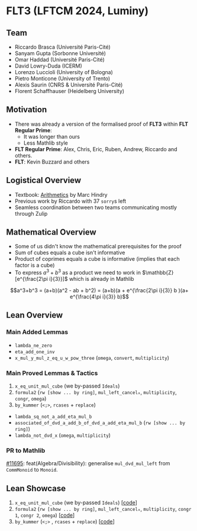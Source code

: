 # FLT3 (LFTCM 2024, Luminy)

## Team

- Riccardo Brasca (Université Paris-Cité)
- Sanyam Gupta (Sorbonne Université)
- Omar Haddad (Université Paris-Cité)
- David Lowry-Duda (ICERM)
- Lorenzo Luccioli (University of Bologna)
- Pietro Monticone (University of Trento)
- Alexis Saurin (CNRS & Université Paris-Cité)
- Florent Schaffhauser (Heidelberg University)

## Motivation

- There was already a version of the formalised proof of **FLT3** within **FLT Regular Prime**:
  - It was longer than ours
  - Less Mathlib style
- **FLT Regular Prime**: Alex, Chris, Eric, Ruben, Andrew, Riccardo and others.
- **FLT**: Kevin Buzzard and others

## Logistical Overview

- Textbook: [Arithmetics](https://link.springer.com/book/10.1007/978-1-4471-2131-2) by Marc Hindry
- Previous work by Riccardo with 37 `sorry`s left
- Seamless coordination between two teams communicating mostly through Zulip

## Mathematical Overview

- Some of us didn't know the mathematical prerequisites for the proof
- Sum of cubes equals a cube isn't informative
- Product of coprimes equals a cube is informative (implies that each factor is a cube)
- To express $a^3 + b^3$ as a product we need to work in $\mathbb{Z}[e^{\frac{2\pi i}{3}}]$ which is already in Mathlib

$$a^3+b^3 = (a+b)(a^2 - ab + b^2)
          = (a+b)(a + e^{\frac{2\pi i}{3}} b )(a+ e^{\frac{4\pi i}{3}} b)$$

## Lean Overview

### Main Added Lemmas

- `lambda_ne_zero`
- `eta_add_one_inv`
- `x_mul_y_mul_z_eq_u_w_pow_three` (`omega`, `convert`, `multiplicity`)

### Main Proved Lemmas & Tactics

1. `x_eq_unit_mul_cube` (we by-passed `Ideals`)
2. `formula2` (`rw [show ... by ring]`, `mul_left_cancel₀`, `multiplicity`, `congr`, `omega`)
3. `by_kummer` (`<;>`, `rcases` + `replace`)

- `lambda_sq_not_a_add_eta_mul_b`
- `associated_of_dvd_a_add_b_of_dvd_a_add_eta_mul_b` (`rw [show ... by ring]`)
- `lambda_not_dvd_x` (`omega`, `multiplicity`)

### PR to Mathlib

[#11695](https://github.com/leanprover-community/mathlib4/pull/11695): feat(Algebra/Divisibility): generalise `mul_dvd_mul_left` from `CommMonoid` to `Monoid`.

## Lean Showcase

1. `x_eq_unit_mul_cube` (we by-passed `Ideals`) [[code](https://github.com/riccardobrasca/flt3/blob/b2bb5436915e38cc01c43d9aa72496e2764fe249/FLT3/FLT3.lean#L794)]
2. `formula2` (`rw [show ... by ring]`, `mul_left_cancel₀`, `multiplicity`, `congr 1`, `congr 2`, `omega`) [[code](https://github.com/riccardobrasca/flt3/blob/b2bb5436915e38cc01c43d9aa72496e2764fe249/FLT3/FLT3.lean#L989)]
3. `by_kummer` (`<;>` , `rcases` + `replace`) [[code](https://github.com/riccardobrasca/flt3/blob/b2bb5436915e38cc01c43d9aa72496e2764fe249/FLT3/FLT3.lean#L1051)]
